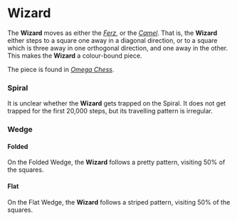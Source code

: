 # Wizard

The **Wizard** moves as either the [*Ferz*](ferz.html), or the 
[*Camel*](camel.html). That is, the **Wizard** either steps to
a square one away in a diagonal direction, or to a square which
is three away in one orthogonal direction, and one away in the other.
This makes the **Wizard** a colour-bound piece.

The piece is found in [*Omega Chess*](#wiki).

### Spiral

It is unclear whether the **Wizard** gets trapped on the Spiral. It does
not get trapped for the first 20,000 steps, but its travelling pattern
is irregular.

### Wedge

#### Folded

On the Folded Wedge, the **Wizard** follows a pretty pattern, visiting 50% 
of the squares.

#### Flat

On the Flat Wedge, the **Wizard** follows a striped pattern, visiting 50%
of the squares.
